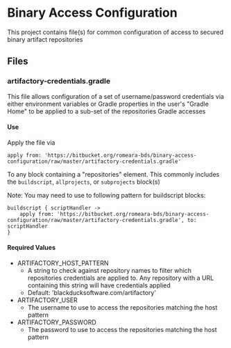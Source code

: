 # Binary Access Configuration

This project contains file(s) for common configuration of access to secured binary artifact repositories

## Files

### artifactory-credentials.gradle

This file allows configuration of a set of username/password credentials via either environment variables or Gradle properties in the user's "Gradle Home" to be applied to a sub-set of the repositories Gradle accesses

#### Use

Apply the file via

```
apply from: 'https://bitbucket.org/romeara-bds/binary-access-configuration/raw/master/artifactory-credentials.gradle'
```

To any block containing a "repositories" element. This commonly includes the `buildscript`, `allprojects`, or `subprojects` block(s)

Note: You may need to use to following pattern for buildscript blocks:

```
buildscript { scriptHandler ->
    apply from: 'https://bitbucket.org/romeara-bds/binary-access-configuration/raw/master/artifactory-credentials.gradle', to: scriptHandler
}
```

#### Required Values

- ARTIFACTORY_HOST_PATTERN
    - A string to check against repository names to filter which repositories credentials are applied to. Any repository with a URL containing this string will have credentials applied
    - Default: 'blackducksoftware.com/artifactory'
- ARTIFACTORY_USER
    - The username to use to access the repositories matching the host pattern
- ARTIFACTORY_PASSWORD
    - The password to use to access the repositories matching the host pattern